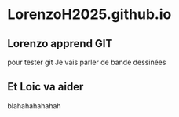 # LorenzoH2025.github.io

## Lorenzo apprend GIT
pour tester git
Je vais parler de bande dessinées


## Et Loic va aider

blahahahahahah

